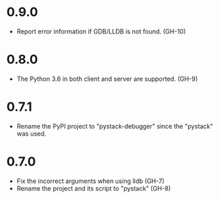 # 0.9.0

- Report error information if GDB/LLDB is not found. (GH-10)

# 0.8.0

- The Python 3.6 in both client and server are supported. (GH-9)

# 0.7.1

- Rename the PyPI project to "pystack-debugger" since the "pystack" was used.

# 0.7.0

- Fix the incorrect arguments when using lldb (GH-7)
- Rename the project and its script to "pystack" (GH-8)

